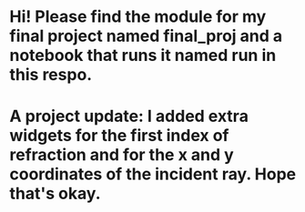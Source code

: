 # Hi! Please find the module for my final project named final_proj and a notebook that runs it named run in this respo.
# A project update: I added extra widgets for the first index of refraction and for the x and y coordinates of the incident ray. Hope that's okay.
